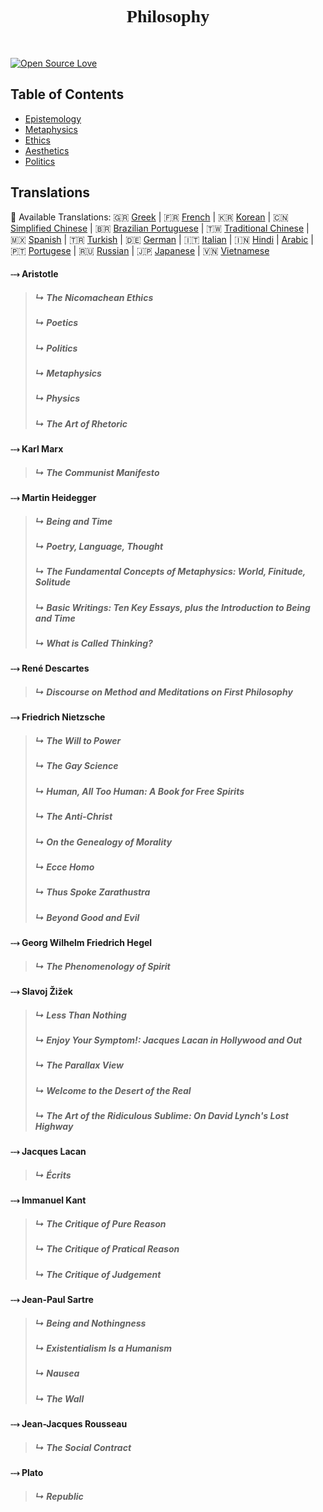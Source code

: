 <h1 align="center" style="font-family:Operator Mono"> Philosophy </h1> <br>
<p align="center">
  <a href="https://bitlits.com">
  </a>
</p>

[![Open Source Love](https://badges.frapsoft.com/os/v1/open-source.png?v=103)](https://github.com/Jfaler/Philosophy/blob/master/LICENSE.txt)

## Table of Contents

 - [Epistemology](#epistemology)
 - [Metaphysics](#metaphysics)
 - [Ethics](#ethics)
 - [Aesthetics](#aesthetics)
 - [Politics](#politics)


## Translations
:memo: Available Translations: 🇬🇷 [Greek](https://github.com/Jfaler/Philosophy/blob/master/doc/) | 🇫🇷 [French](https://github.com/Jfaler/Philosophy/blob/master/doc/) | 🇰🇷 [Korean](https://github.com/Jfaler/Philosophy/blob/master/doc/KO_README.md) | 🇨🇳 [Simplified Chinese](https://github.com/Jfaler/Philosophy/blob/master/doc/) | 🇧🇷 [Brazilian Portuguese](https://github.com/Jfaler/Philosophy/blob/master/doc/) | 🇹🇼 [Traditional Chinese](https://github.com/Jfaler/Philosophy/blob/master/doc/) | 🇲🇽 [Spanish](https://github.com/Jfaler/Philosophy/blob/master/doc/) | 🇹🇷 [Turkish](https://github.com/Jfaler/Philosophy/blob/master/doc/) | 🇩🇪 [German](https://github.com/Jfaler/Philosophy/blob/master/doc/) | 🇮🇹 [Italian](https://github.com/Jfaler/Philosophy/blob/master/doc/) | 🇮🇳 [Hindi](https://github.com/Jfaler/Philosophy/blob/master/doc/) | [Arabic](https://github.com/Jfaler/Philosophy/blob/master/doc/) | 🇵🇹 [Portugese](https://github.com/Jfaler/Philosophy/blob/master/doc/) | 🇷🇺 [Russian](https://github.com/Jfaler/Philosophy/blob/master/doc/) | 🇯🇵 [Japanese](https://github.com/Jfaler/Philosophy/blob/master/doc/) | 🇻🇳 [Vietnamese](https://github.com/Jfaler/Philosophy/blob/master/doc/)

#### ⤏ Aristotle
>##### ↳ The Nicomachean Ethics
>##### ↳ Poetics
>##### ↳ Politics
>##### ↳ Metaphysics
>##### ↳ Physics
>##### ↳ The Art of Rhetoric

#### ⤏ Karl Marx
>##### ↳ The Communist Manifesto

#### ⤏ Martin Heidegger
>##### ↳ Being and Time
>##### ↳ Poetry, Language, Thought
>##### ↳ The Fundamental Concepts of Metaphysics: World, Finitude, Solitude
>##### ↳ Basic Writings: Ten Key Essays, plus the Introduction to Being and Time
>##### ↳ What is Called Thinking?

#### ⤏ René Descartes
>##### ↳ Discourse on Method and Meditations on First Philosophy

#### ⤏ Friedrich Nietzsche
>##### ↳ The Will to Power
>##### ↳ The Gay Science
>##### ↳ Human, All Too Human: A Book for Free Spirits
>##### ↳ The Anti-Christ
>##### ↳ On the Genealogy of Morality
>##### ↳ Ecce Homo
>##### ↳ Thus Spoke Zarathustra
>##### ↳ Beyond Good and Evil

#### ⤏ Georg Wilhelm Friedrich Hegel
>##### ↳ The Phenomenology of Spirit

#### ⤏ Slavoj Žižek
>##### ↳ Less Than Nothing
>##### ↳ Enjoy Your Symptom!: Jacques Lacan in Hollywood and Out
>##### ↳ The Parallax View
>##### ↳ Welcome to the Desert of the Real
>##### ↳ The Art of the Ridiculous Sublime: On David Lynch's Lost Highway

#### ⤏ Jacques Lacan
>##### ↳ Écrits

#### ⤏ Immanuel Kant
>##### ↳ The Critique of Pure Reason
>##### ↳ The Critique of Pratical Reason
>##### ↳ The Critique of Judgement

#### ⤏ Jean-Paul Sartre
>##### ↳ Being and Nothingness
>##### ↳ Existentialism Is a Humanism
>##### ↳ Nausea
>##### ↳ The Wall

#### ⤏ Jean-Jacques Rousseau 
>##### ↳ The Social Contract

#### ⤏ Plato
>##### ↳ Republic
